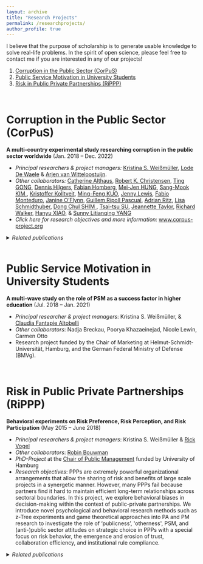 ```yaml
---
layout: archive
title: "Research Projects"
permalink: /researchprojects/
author_profile: true
---
```


I believe that the purpose of scholarship is to generate usable knowledge to solve real-life problems. In the spirit of open science, please feel free to contact me if you are interested in any of our projects!


1. [Corruption in the Public Sector (CorPuS)](#corpus)
2. [Public Service Motivation in University Students](#PSM-students)
3. [Risk in Public Private Partnerships (RiPPP)](#rippp)


<br/>

# Corruption in the Public Sector (CorPuS)<a name="corpus"></a>

**A multi-country experimental study researching corruption in the public sector worldwide** (Jan. 2018 – Dec. 2022)

* *Principal researchers & project managers:* <a href="https://www.kpm.unibe.ch/ueber_uns/personen/mitarbeitende/dr_weissmueller_kristina_s/index_ger.html">Kristina S. Weißmüller</a>, <a href="https://www.uantwerpen.be/en/staff/lode-dewaele/">Lode De Waele</a> & <a href="https://research.vu.nl/en/persons/a-van-witteloostuijn">Arjen van Witteloostuijn</a>.
* *Other collaborators:* <a href="https://www.anzsog.edu.au/about/contact-directory/catherine-althaus">Catherine Althaus</a>, <a href="https://marriottschool.byu.edu/directory/details?id=36271">Robert K. Christensen</a>, <a href="https://scholars.cityu.edu.hk/en/persons/ting-gong(d7df4bfc-052e-4904-bf59-b945cad92635).html">Ting GONG</a>, <a href="https://www.jku.at/institut-fuer-public-und-nonprofit-management/ueber-uns/team/hilgers/">Dennis Hilgers</a>, <a href="http://impresaemanagement.luiss.it/docenti/cv/353465">Fabian Homberg</a>, <a href="http://politics.ntu.edu.tw/english/?p=8832">Mei-Jen HUNG</a>, <a href="http://itpolicy.seoultech.ac.kr/hcm/plugin/prof2/detail.jsp?menu=9070&lang=en&id=02263">Sang-Mook KIM </a>, <a href="https://www.sv.uio.no/isv/english/people/aca/kristoffer-kolltveit/index.html">Kristoffer Kolltveit</a>, <a href="http://politics.ntu.edu.tw/english/?p=12196">Ming-Feng KUO</a>, <a href="http://unimelb.academia.edu/JennyLewis">Jenny Lewis</a>, <a href="https://economia.uniroma2.it/faculty/76/monteduro-fabio">Fabio Monteduro</a>, <a href="https://www.anzsog.edu.au/about/contact-directory/janine-o-flynn">Janine O’Flynn</a>, <a href="http://cpa.uab.cat/index.php/en/ripoll-pascual-guillem">Guillem Ripoll Pascual</a>, <a href="http://www.kpm.unibe.ch/contact/personen/geschaeftsleitung/prof_dr_ritz_adrian/index_eng.html">Adrian Ritz</a>, <a href="https://www.jku.at/institut-fuer-public-und-nonprofit-management/ueber-uns/team/schmidthuber/">Lisa Schmidthuber</a>, <a href="https://kupa.korea.edu/kupaeng/professor/fulltime.do?mode=view&articleNo=36671&article.offset=0&articleLimit=200">Dong Chul SHIM </a>, <a href="http://politics.ntu.edu.tw/english/?p=147">Tsai-tsu SU</a>, <a href="https://research-repository.uwa.edu.au/en/persons/jeannette-taylor">Jeannette Taylor</a>, <a href="https://www.cityu.edu.hk/pol/faculty_academic_teaching_detail.asp?id=5">Richard Walker</a>, <a href="https://www.eduhk.hk/aps/people/dr-hanyu-xiao/">Hanyu XIAO</a>, & <a href="https://scholars.cityu.edu.hk/en/persons/litianqing-yang(e2b0f421-b4bc-450a-9b8a-dfb5950d058a).html">Sunny Litianqing YANG</a>
* *Click here for research objectives and more information:* <a href="http://www.corpus-project.org/">www.corpus-project.org</a>

<details>
   <summary><i>Related publications</i></summary>
   <br>
   
   1. <b>Weißmüller, K.S.</b>, van Witteloostuijn, A., De Waele, L., Ritz, A., Christensen, R.K., Gong, T., Hilgers, D., Homberg, F., Hung, M., Kim, S., Kolltveit, K., Kuo, M., Ma, L., Monteduro, F., Ripoll, G., Schmidthuber, L., Shim, D.C., Su, T., Walker, R., Xiao, H., Yang, S.L. (2020). ‘MICRO-LEVEL FOUNDATIONS OF CORRUPTION: THE DOUBLE-EDGED SWORD OF PUBLIC SERVICE MOTIVATION. Findings from a Multi-country Multi-lab Research Project’ <i>Under review</i>.
</details>
<br/>


# Public Service Motivation in University Students <a name="PSM-students"></a>

**A multi-wave study on the role of PSM as a success factor in higher education** (Jul. 2018 – Jan. 2021)

* *Principal researcher & project managers*: Kristina S. Weißmüller, & <a href="https://www.hsu-hh.de/marketing/team#details-0-0">Claudia Fantapie Altobelli</a>
* *Other collaborators*: Nadja Breckau, Poorya Khazaeinejad, Nicole Lewin, Carmen Otto
* Research project funded by the Chair of Marketing at Helmut-Schmidt-Universität, Hamburg, and the German Federal Ministry of Defense (BMVg).

<br/>

# Risk in Public Private Partnerships (RiPPP) <a name="rippp"></a>

**Behavioral experiments on Risk Preference, Risk Perception, and Risk Participation** (May 2015 – June 2018)

* *Principal researchers & project managers*: Kristina S. Weißmüller & [Rick Vogel](https://www.wiso.uni-hamburg.de/en/fachbereich-sozoek/professuren/vogel-rick/team/vogel-rick.html)
* *Other collaborators*: [Robin Bouwman](https://www.uu.nl/staff/RBBouwman/Profile)
* *PhD-Project* at the [Chair of Public Management](https://www.wiso.uni-hamburg.de/en/fachbereich-sozoek/professuren/vogel-rick/forschung/forschungsprojekte/rippp.html) funded by University of Hamburg
* *Research objectives*: PPPs are extremely powerful organizational arrangements that allow the sharing of risk and benefits of large scale projects in a synergetic manner. However, many PPPs fail because partners find it hard to maintain efficient long-term relationships across sectoral boundaries. 
In this project, we explore behavioral biases in decision-making within the context of public-private partnerships. We introduce novel psychological and behavioral research methods such as z-Tree experiments and game theoretical approaches into PA and PM research to investigate the role of ‘publicness’, 'otherness', PSM, and (anti-)public sector attitudes on strategic choice in PPPs with a special focus on risk behavior, the emergence and erosion of trust, collaboration efficiency, and institutional rule compliance.


<details>
   <summary><i>Related publications</i></summary>
   <br>
   
   1. <b>Weißmüller, K.S.</b> & Vogel, R. (2020). <a href="Weissmueller_Vogel_2020_JPART_preprint.pdf">Sector-specific associations, trust, and survival of PPPs: A behavioral experiment based on the centipede game</a>. <i>Journal of Public Administration Research and Theory</i>, [https://doi.org/10.1093/jopart/muaa050](https://doi.org/10.1093/jopart/muaa050).
   2. <b>Weißmüller, K.S.</b>, De Waele, L., & van Witteloostuijn, A. (2020). <a href="https://ksweissmueller.github.io/files/Weissmueller_et_al_2020_RoPPA_PSRB_preprint.pdf">Public Service Motivation and Prosocial Rule-Breaking – An international vignettes study in Germany, Belgium, and the Netherlands</a>. <i>Review of Public Personnel Administration</i>, [https://doi.org/10.1177/0734371X20973441](https://journals.sagepub.com/doi/full/10.1177/0734371X20973441).
   3. <b>Weißmüller, K.S.</b>, Bouwman, R., & Vogel, R. (2020). <a href="https://ksweissmueller.github.io/files/Weissmueller_Bouwman_Vogel_2019_negotiation.pdf">Negotiation in Public-Private Partnerships - A laboratory experiment on context, domain, and PSM</a>. <i>Under review</i>.
   4. <b>Weißmüller, K.S.</b> (accepted). <a href="https://ksweissmueller.github.io/files/Weißmüller_2020_Discounting_PMR_preprint.pdf">Publicness and Micro-Level Risk Behaviour: Experimental Evidence on Stereotypical Discounting Behaviour</a>. <i>Public Management Review</i>, [https://doi.org/10.1080/14719037.2020.1862287](https://doi.org/10.1080/14719037.2020.1862287).
   5. <b>Weißmüller, K.S.</b> (2020). ‘Risk In Public Private Partnerships: Behavioral Experiments on Risk Preference, Risk Perception, and Risk Participation.’ <i>Doctoral thesis</i> at the Faculty of Business, Economics, and Social Sciences, University of Hamburg, 1st advisor: Prof Dr. Rick Vogel, 2nd advisor: Prof. Dr. Andreas Lange.
</details>
